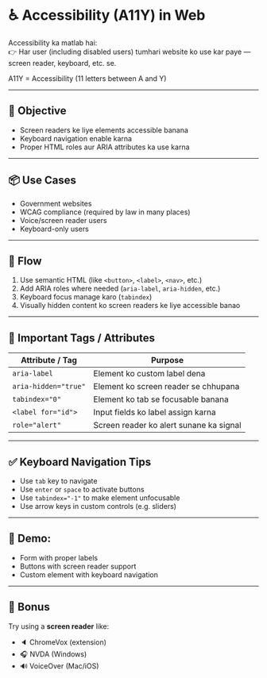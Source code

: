  # ♿ Accessibility (A11Y) in Web 

Accessibility ka matlab hai:  
👉 Har user (including disabled users) tumhari website ko use kar paye — screen reader, keyboard, etc. se.

A11Y = Accessibility (11 letters between A and Y)

---

## 🎯 Objective

- Screen readers ke liye elements accessible banana
- Keyboard navigation enable karna
- Proper HTML roles aur ARIA attributes ka use karna

---

## 📦 Use Cases

- Government websites
- WCAG compliance (required by law in many places)
- Voice/screen reader users
- Keyboard-only users

---

## 🔁 Flow

1. Use semantic HTML (like `<button>`, `<label>`, `<nav>`, etc.)  
2. Add ARIA roles where needed (`aria-label`, `aria-hidden`, etc.)  
3. Keyboard focus manage karo (`tabindex`)  
4. Visually hidden content ko screen readers ke liye accessible banao

---

## 🔧 Important Tags / Attributes

| Attribute / Tag      | Purpose                                  |
|----------------------|------------------------------------------|
| `aria-label`         | Element ko custom label dena             |
| `aria-hidden="true"` | Element ko screen reader se chhupana     |
| `tabindex="0"`       | Element ko tab se focusable banana       |
| `<label for="id">`   | Input fields ko label assign karna       |
| `role="alert"`       | Screen reader ko alert sunane ka signal  |

---

## ✅ Keyboard Navigation Tips

- Use `tab` key to navigate
- Use `enter` or `space` to activate buttons
- Use `tabindex="-1"` to make element unfocusable
- Use arrow keys in custom controls (e.g. sliders)

---

## 🧪 Demo:
- Form with proper labels  
- Buttons with screen reader support  
- Custom element with keyboard navigation

---

## 📌 Bonus

Try using a **screen reader** like:
- 🔈 ChromeVox (extension)
- 🎧 NVDA (Windows)
- 🔊 VoiceOver (Mac/iOS)

